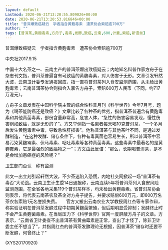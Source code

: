 ```yaml
---
layout: default
Lastmod: 2020-06-21T13:20:55.809026+00:00
date: 2020-06-21T13:20:53.816846+00:00
title: "普洱爆致癌疑云　学者指含黄麴毒素　遭茶协会索赔逾700万"
author: ""
tags: [普洱茶,黄麴毒素,方舟子,毒素,发酵,致癌,云南,600,计委,索赔,新语丝]
---
```


普洱爆致癌疑云　学者指含黄麴毒素　遭茶协会索赔逾700万

中央社2017.9.15

中国十大名茶之一、云南主产的普洱茶爆出致癌疑云；内地知名科普作家方舟子在杂志刊文指，普洱茶普遍含有可致癌的黄麴毒素，对人伤害于无形。文章引发轩然大波，云南卫计委专发通报回应，指一直将普洱茶列入食安监测范围，从未检出黄麴毒素；云南普洱茶协会则指会入禀告方舟子，索赔600万人民币（下同，约717万港元）。

方舟子文章发表在中国科学院主管的综合性科普月刊《科学世界》今年7月号，题为《喝茶能防癌还是致癌？》文章比较了各种茶的优劣，指普洱茶普遍含有黄麴毒素和其他真菌毒素，部份含量非常高，危害人体，“急性的伤害容易发现，慢性伤害例如致癌，就是无形的了”。方又举例指一名患者每天喝10克普洱茶，“一个多月后发生黄麴毒素中毒，导致急性肝损害”。他称普洱茶与其他茶叶不同，是通过发酵制造，“在这种发酵、储存条件下，各种有毒真菌也容易生长，所以普洱茶中容易污染黄麴霉素、伏马毒素、呕吐毒素等各种真菌毒素。这些毒素中最著名的是黄麴霉素，它是最强烈的致癌物之一”；方文由此反诘：“那么，长期喝普洱茶，是不是会增加患癌症的风险呢？”

卫生部门否认　称有监测

此文一出立刻引起轩然大波，不少茶迷陷入恐慌，内地社交网掀起一场“普洱茶有毒否”大论战。云南卫生计生委14日通报称，云南连续5年将普洱茶列入食安风险监测范围，在全省各地采集119个普洱茶样本，均未检出黄麴毒素。省普洱茶协会则表示，将代表云南茶农及茶企对方舟子提告，并要求赔偿600万元，即600万名茶农各索赔1元名誉损失费。　　官方又搬出云南农业大学教授周红杰等专家作辩，称实验证明在普洱茶发酵过程中初期黄麴菌繁殖，但后期明显受抑制；发酵终止时不会产生黄麴菌毒素。在当局压力下《科学世界》官网一度屏蔽方舟子的文章。方表示，“云南省卫计委查不出普洱茶有黄曲霉素是正常，查出了才怪了，除非卫计委主任不想当了”，并指周红杰的普洱茶发酵理论无根据，因普洱茶“储存时还要不断发酵，何曾终止？”

(XYS20170920)

